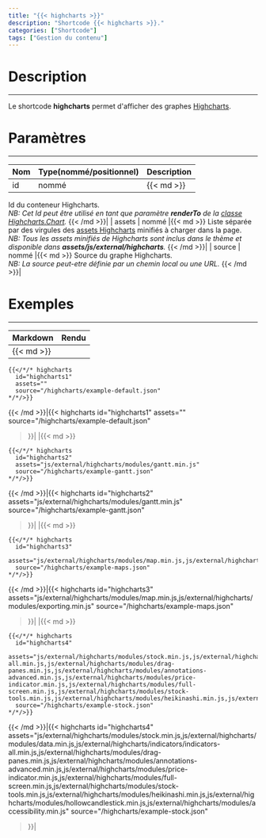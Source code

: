```yaml
---
title: "{{< highcharts >}}"
description: "Shortcode {{< highcharts >}}."
categories: ["Shortcode"]
tags: ["Gestion du contenu"]
---
```


# Description
---

Le shortcode **highcharts** permet d'afficher des graphes [Highcharts](https://www.highcharts.com/).

# Paramètres
---

| Nom | Type(nommé/positionnel) | Description |
| --- | ----------------------- | ----------- |
| id | nommé |{{< md >}}
Id du conteneur Highcharts.  
*NB: Cet Id peut être utilisé en tant que paramètre **renderTo** de la [classe Highcharts.Chart](https://api.highcharts.com/class-reference/Highcharts.Chart).*
{{< /md >}}|
| assets | nommé |{{< md >}}
Liste séparée par des virgules des [assets Highcharts](https://cdnjs.com/libraries/highcharts) minifiés à charger dans la page.  
*NB: Tous les assets minifiés de Highcharts sont inclus dans le thème et disponible dans **assets/js/external/highcharts**.*
{{< /md >}}|
| source | nommé |{{< md >}}
Source du graphe Highcharts.  
*NB: La source peut-etre définie par un chemin local ou une URL.*
{{< /md >}}|

# Exemples
---

| Markdown | Rendu |
| -------- | ----- |
|{{< md >}}
```
{{</*/* highcharts
  id="highcharts1"
  assets=""
  source="/highcharts/example-default.json"
*/*/>}}
```
{{< /md >}}|{{< highcharts
id="highcharts1"
  assets=""
  source="/highcharts/example-default.json"
>}}|
|{{< md >}}
```
{{</*/* highcharts
  id="highcharts2"
  assets="js/external/highcharts/modules/gantt.min.js"
  source="/highcharts/example-gantt.json"
*/*/>}}
```
{{< /md >}}|{{< highcharts
  id="highcharts2"
  assets="js/external/highcharts/modules/gantt.min.js"
  source="/highcharts/example-gantt.json"
>}}|
|{{< md >}}
```
{{</*/* highcharts
  id="highcharts3"
  assets="js/external/highcharts/modules/map.min.js,js/external/highcharts/modules/exporting.min.js"
  source="/highcharts/example-maps.json"
*/*/>}}
```
{{< /md >}}|{{< highcharts
  id="highcharts3"
  assets="js/external/highcharts/modules/map.min.js,js/external/highcharts/modules/exporting.min.js"
  source="/highcharts/example-maps.json"
>}}|
|{{< md >}}
```
{{</*/* highcharts
  id="highcharts4"
  assets="js/external/highcharts/modules/stock.min.js,js/external/highcharts/modules/data.min.js,js/external/highcharts/indicators/indicators-all.min.js,js/external/highcharts/modules/drag-panes.min.js,js/external/highcharts/modules/annotations-advanced.min.js,js/external/highcharts/modules/price-indicator.min.js,js/external/highcharts/modules/full-screen.min.js,js/external/highcharts/modules/stock-tools.min.js,js/external/highcharts/modules/heikinashi.min.js,js/external/highcharts/modules/hollowcandlestick.min.js,js/external/highcharts/modules/accessibility.min.js"
  source="/highcharts/example-stock.json"
*/*/>}}
```
{{< /md >}}|{{< highcharts
  id="highcharts4"
  assets="js/external/highcharts/modules/stock.min.js,js/external/highcharts/modules/data.min.js,js/external/highcharts/indicators/indicators-all.min.js,js/external/highcharts/modules/drag-panes.min.js,js/external/highcharts/modules/annotations-advanced.min.js,js/external/highcharts/modules/price-indicator.min.js,js/external/highcharts/modules/full-screen.min.js,js/external/highcharts/modules/stock-tools.min.js,js/external/highcharts/modules/heikinashi.min.js,js/external/highcharts/modules/hollowcandlestick.min.js,js/external/highcharts/modules/accessibility.min.js"
  source="/highcharts/example-stock.json"
>}}|
